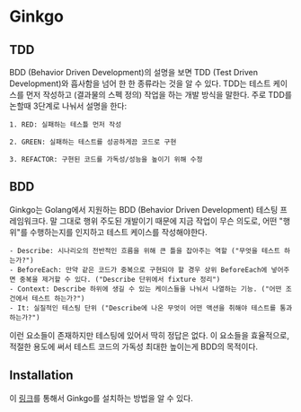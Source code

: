 # Ginkgo

## TDD

BDD (Behavior Driven Development)의 설명을 보면 TDD (Test Driven Development)와 흡사함을 넘어 한 한 종류라는 것을 알 수 있다.
TDD는 테스트 케이스를 먼저 작성하고 (결과물의 스펙 정의) 작업을 하는 개발 방식을 말한다.
주로 TDD를 논할때 3단계로 나눠서 설명을 한다:
    
    1. RED: 실패하는 테스틀 먼저 작성
    
    2. GREEN: 실패하는 테스트를 성공하게끔 코드로 구현
    
    3. REFACTOR: 구현된 코드를 가독성/성능을 높이기 위해 수정

## BDD
Ginkgo는 Golang에서 지원하는 BDD (Behavior Driven Development) 테스팅 프레임워크다. 
말 그대로 행위 주도된 개발이기 때문에 지금 작업이 무슨 의도로, 어떤 "행위"를 수행하는지를 인지하고 테스트 케이스를 작성해야한다.

    - Describe: 시나리오의 전반적인 흐름을 위해 큰 틀을 잡아주는 역할 ("무엇을 테스트 하는가?")
    - BeforeEach: 만약 같은 코드가 중복으로 구현되야 할 경우 상위 BeforeEach에 넣어주면 중복을 제거할 수 있다. ("Describe 단위에서 fixture 정리") 
    - Context: Describe 하위에 생길 수 있는 케이스들을 나눠서 나열하는 기능. ("어떤 조건에서 테스트 하는가?")
    - It: 실질적인 테스팅 단위 ("Describe에 나온 무엇이 어떤 액션을 취해야 테스트를 통과하는가?")

이런 요소들이 존재하지만 테스팅에 있어서 딱히 정답은 없다.
이 요소들을 효율적으로, 적절한 용도에 써서 테스트 코드의 가독성 최대한 높이는게 BDD의 목적이다.

## Installation
이 [링크](https://onsi.github.io/ginkgo/)를 통해서 Ginkgo를 설치하는 방법을 알 수 있다.

